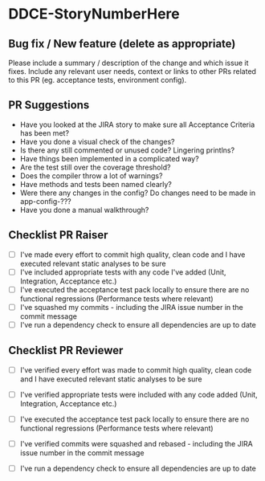 # DDCE-StoryNumberHere

## Bug fix / New feature (delete as appropriate)

Please include a summary / description of the change and which issue it fixes.  Include any relevant user needs, context or links to other PRs related to this PR (eg. acceptance tests, environment config).

## PR Suggestions
- Have you looked at the JIRA story to make sure all Acceptance Criteria has been met?
- Have you done a visual check of the changes?
- Is there any still commented or unused code? Lingering printlns?
- Have things been implemented in a complicated way?
- Are the test still over the coverage threshold?
- Does the compiler throw a lot of warnings? 
- Have methods and tests been named clearly?
- Were there any changes in the config? Do changes need to be made in app-config-???
- Have you done a manual walkthrough?


## Checklist PR Raiser
 - [ ]  I've made every effort to commit high quality, clean code and I have executed relevant static analyses to be sure
 - [ ]  I've included appropriate tests with any code I've added (Unit, Integration, Acceptance etc.)
 - [ ]  I've executed the acceptance test pack locally to ensure there are no functional regressions (Performance tests where relevant)
 - [ ]  I've squashed my commits - including the JIRA issue number in the commit message
 - [ ]  I've run a dependency check to ensure all dependencies are up to date
 
## Checklist PR Reviewer
 - [ ]  I've verified every effort was made to commit high quality, clean code and I have executed relevant static analyses to be sure
 - [ ]  I've verified appropriate tests were included with any code added (Unit, Integration, Acceptance etc.)
 - [ ]  I've executed the acceptance test pack locally to ensure there are no functional regressions (Performance tests where relevant)
 - [ ]  I've verified commits were squashed and rebased - including the JIRA issue number in the commit message
 - [ ]  I've run a dependency check to ensure all dependencies are up to date
 